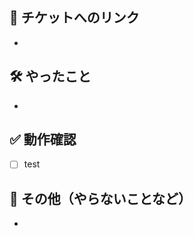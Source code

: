 <!-- PRの作成には時間をあまりかけないようにしましょう -->
<!-- PRの作成に時間がかかりそうな、複雑な場合は口頭連係で補いましょう -->

## 📄 チケットへのリンク
<!-- https://example.com(Jiraへのリンク等) -->
- 

## 🛠️ やったこと
<!-- このプルリクで何をしたのか？ -->
- 

## ✅  動作確認
<!-- どのような動作確認が必要か（必要なければ「なし」で OK） -->
<!-- フロントの実装の場合は、できればbefore/afterを載せましょう -->
- [ ] test

## 🥺 その他（やらないことなど）
<!-- レビュワーへの参考情報（実装上の懸念点や注意点などあれば記載） -->
<!-- このプルリクでやらないことは何か？（やらない場合は、いつやるのかを明記する） -->
- 
